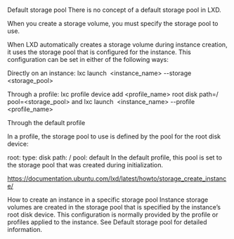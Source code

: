 # **[](https://documentation.ubuntu.com/lxd/latest/explanation/storage/#storage-default-pool)**

Default storage pool
There is no concept of a default storage pool in LXD.

When you create a storage volume, you must specify the storage pool to use.

When LXD automatically creates a storage volume during instance creation, it uses the storage pool that is configured for the instance. This configuration can be set in either of the following ways:

Directly on an instance: lxc launch <image> <instance_name> --storage <storage_pool>

Through a profile: lxc profile device add <profile_name> root disk path=/ pool=<storage_pool> and lxc launch <image> <instance_name> --profile <profile_name>

Through the default profile

In a profile, the storage pool to use is defined by the pool for the root disk device:

  root:
    type: disk
    path: /
    pool: default
In the default profile, this pool is set to the storage pool that was created during initialization.

<https://documentation.ubuntu.com/lxd/latest/howto/storage_create_instance/>

How to create an instance in a specific storage pool
Instance storage volumes are created in the storage pool that is specified by the instance’s root disk device. This configuration is normally provided by the profile or profiles applied to the instance. See Default storage pool for detailed information.
